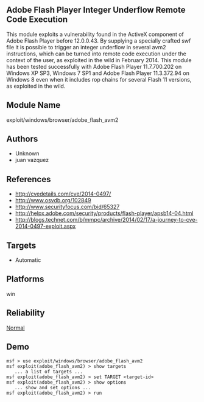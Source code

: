 ## Adobe Flash Player Integer Underflow Remote Code Execution

This module exploits a vulnerability found in the ActiveX 
component of Adobe Flash Player before 12.0.0.43. By 
supplying a specially crafted swf file it is possible to 
trigger an integer underflow in several avm2 instructions, 
which can be turned into remote code execution under the 
context of the user, as exploited in the wild in February 
2014. This module has been tested successfully with Adobe 
Flash Player 11.7.700.202 on Windows XP SP3, Windows 7 SP1 
and Adobe Flash Player 11.3.372.94 on Windows 8 even when it 
includes rop chains for several Flash 11 versions, as 
exploited in the wild.


## Module Name
exploit/windows/browser/adobe_flash_avm2

## Authors
* Unknown
* juan vazquez


## References
* http://cvedetails.com/cve/2014-0497/
* http://www.osvdb.org/102849
* http://www.securityfocus.com/bid/65327
* http://helpx.adobe.com/security/products/flash-player/apsb14-04.html
* http://blogs.technet.com/b/mmpc/archive/2014/02/17/a-journey-to-cve-2014-0497-exploit.aspx



## Targets
* Automatic


## Platforms
win

## Reliability
[Normal](https://github.com/rapid7/metasploit-framework/wiki/Exploit-Ranking)

## Demo

```
msf > use exploit/windows/browser/adobe_flash_avm2
msf exploit(adobe_flash_avm2) > show targets
   ... a list of targets ...
msf exploit(adobe_flash_avm2) > set TARGET <target-id>
msf exploit(adobe_flash_avm2) > show options
   ... show and set options ...
msf exploit(adobe_flash_avm2) > run
```
    
    